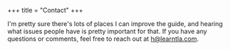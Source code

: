 +++
title = "Contact"
+++

I'm pretty sure there's lots of places I can improve the guide, and hearing what issues people have is pretty important for that. If you have any questions or comments, feel free to reach out at [h@learntla.com](mailto:h@learntla.com).
